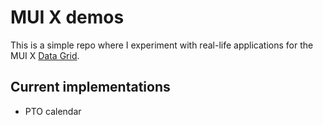 # MUI X demos

This is a simple repo where I experiment with real-life applications for the MUI X [Data Grid](https://mui.com/x/react-data-grid).

## Current implementations

- PTO calendar
